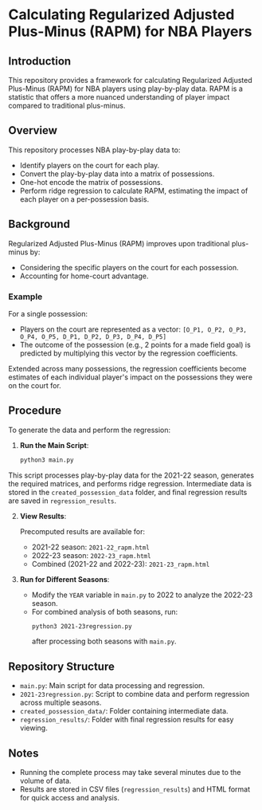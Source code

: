 # Calculating Regularized Adjusted Plus-Minus (RAPM) for NBA Players

## Introduction
This repository provides a framework for calculating Regularized Adjusted Plus-Minus (RAPM) for NBA players using play-by-play data. RAPM is a statistic that offers a more nuanced understanding of player impact compared to traditional plus-minus.

## Overview
This repository processes NBA play-by-play data to:
- Identify players on the court for each play.
- Convert the play-by-play data into a matrix of possessions.
- One-hot encode the matrix of possessions.
- Perform ridge regression to calculate RAPM, estimating the impact of each player on a per-possession basis.

## Background
Regularized Adjusted Plus-Minus (RAPM) improves upon traditional plus-minus by:
- Considering the specific players on the court for each possession.
- Accounting for home-court advantage.

### Example
For a single possession:
- Players on the court are represented as a vector: `[O_P1, O_P2, O_P3, O_P4, O_P5, D_P1, D_P2, D_P3, D_P4, D_P5]`
- The outcome of the possession (e.g., 2 points for a made field goal) is predicted by multiplying this vector by the regression coefficients.

Extended across many possessions, the regression coefficients become estimates of each individual player's impact on the possessions they were on the court for.

## Procedure
To generate the data and perform the regression:

1. **Run the Main Script**:
   ```bash
   python3 main.py
   ```
This script processes play-by-play data for the 2021-22 season, generates the required matrices, and performs ridge regression. Intermediate data is stored in the `created_possession_data` folder, and final regression results are saved in `regression_results`.

2. **View Results**: 
    
    Precomputed results are available for:
    - 2021-22 season: `2021-22_rapm.html`
    - 2022-23 season: `2022-23_rapm.html`
    - Combined (2021-22 and 2022-23): `2021-23_rapm.html`

3. **Run for Different Seasons**:
    - Modify the `YEAR` variable in `main.py` to 2022 to analyze the 2022-23 season.
    - For combined analysis of both seasons, run:
        ```bash
        python3 2021-23regression.py
        ```
        after processing both seasons with `main.py`.
    
## Repository Structure
- `main.py`: Main script for data processing and regression.
- `2021-23regression.py`: Script to combine data and perform regression across multiple seasons.
- `created_possession_data/`: Folder containing intermediate data.
- `regression_results/`: Folder with final regression results for easy viewing.

## Notes
- Running the complete process may take several minutes due to the volume of data.
- Results are stored in CSV files (`regression_results`) and HTML format for quick access and analysis.

